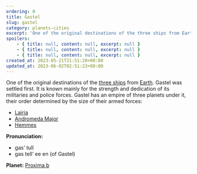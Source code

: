 ```yaml
---
ordering: 0
title: Gastel
slug: gastel
category: planets-cities
excerpt: 'One of the original destinations of the three ships from Earth. Gastel was settled first. It is know...'
spoilers:
    - { title: null, content: null, excerpt: null }
    - { title: null, content: null, excerpt: null }
    - { title: null, content: null, excerpt: null }
created_at: 2023-05-21T21:51:20+00:00
updated_at: 2023-06-02T02:51:23+00:00
---
```

One of the original destinations of the [three ships](/category/culture-history/three-ships) from [Earth](/category/culture-history/earth). Gastel was settled first. It is known mainly for the strength and dedication of its militaries and police forces. Gastel has an empire of three planets under it, their order determined by the size of their armed forces:

- [Lairia](/category/planets-cities/lairia)
- [Andromeda Major](/category/planets-cities/andromeda-major)
- [Hemmes](/category/planets-cities/hemmes)

**Pronunciation:**
- gas’ tull
- gas tell’ ee en (of Gastel)

**Planet:**
[Proxima b](https://en.wikipedia.org/wiki/Proxima_Centauri_b)